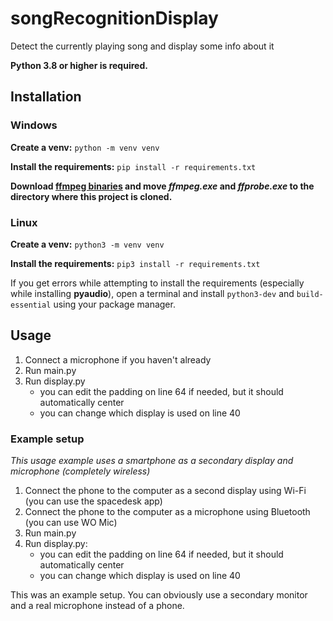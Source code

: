 # songRecognitionDisplay
Detect the currently playing song and display some info about it

**Python 3.8 or higher is required.**

## Installation
### Windows
**Create a venv:** `python -m venv venv`

**Install the requirements:** `pip install -r requirements.txt`

**Download [ffmpeg binaries](https://www.gyan.dev/ffmpeg/builds/ffmpeg-release-essentials.zip) and move _ffmpeg.exe_ and _ffprobe.exe_ to the directory where this project is cloned.**
### Linux
**Create a venv:** `python3 -m venv venv`

**Install the requirements:** `pip3 install -r requirements.txt`

If you get errors while attempting to install the requirements (especially while installing **pyaudio**), open a terminal and install `python3-dev` and `build-essential` using your package manager.

## Usage

1. Connect a microphone if you haven't already
2. Run main.py
3. Run display.py
   - you can edit the padding on line 64 if needed, but it should automatically center
   - you can change which display is used on line 40


### Example setup
_This usage example uses a smartphone as a secondary display and microphone (completely wireless)_

1. Connect the phone to the computer as a second display using Wi-Fi (you can use the spacedesk app)
2. Connect the phone to the computer as a microphone using Bluetooth (you can use WO Mic)
3. Run main.py
4. Run display.py:
   - you can edit the padding on line 64 if needed, but it should automatically center
   - you can change which display is used on line 40

This was an example setup. You can obviously use a secondary monitor and a real microphone instead of a phone.
